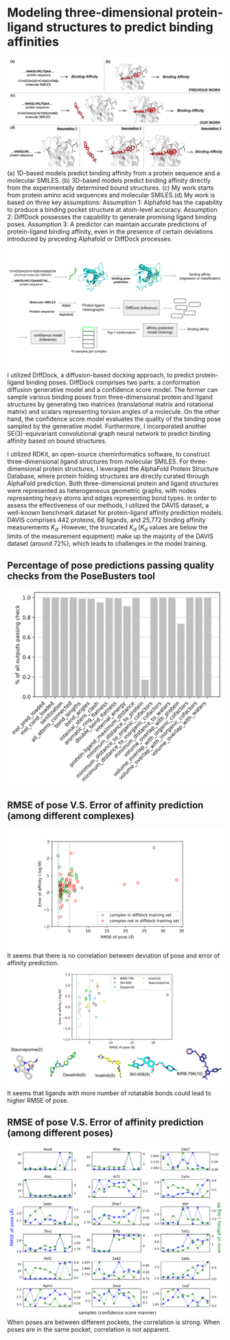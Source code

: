 # Modeling three-dimensional protein-ligand structures to predict binding affinities
![davis_3d_assumption](image/davis_3d_assumption.jpg)
(a) 1D-based models predict binding affinity from a protein sequence and a molecular SMILES. (b) 3D-based models predict binding affinity directly from the experimentally determined bound structures. (c) My work starts from protein amino acid sequences and molecular SMILES.(d) My work is based on three key assumptions: Assumption 1: Alphafold has the capability to produce a binding pocket structure at atom-level accuracy. Assumption 2: DiffDock possesses the capability to generate promising ligand binding poses. Assumption 3: A predictor can maintain accurate predictions of protein-ligand binding affinity, even in the presence of certain deviations introduced by preceding Alphafold or DiffDock processes.

![high-level view of model](image/high_level_model.svg)
I utilized DiffDock, a diffusion-based docking approach, to predict protein-ligand binding poses. DiffDock comprises two parts: a conformation diffusion generative model and a confidence score model. The former can sample various binding poses from three-dimensional protein and ligand structures by generating two matrices (translational matrix and rotational matrix) and scalars representing torsion angles of a molecule. On the other hand, the confidence score model evaluates the quality of the binding pose sampled by the generative model. Furthermore, I incorporated another SE(3)-equivariant convolutional graph neural network to predict binding affinity based on bound structures. 

I utilized RDKit, an open-source cheminformatics software, to construct three-dimensional ligand structures from molecular SMILES. For three-dimensional protein structures, I leveraged the AlphaFold Protein Structure Database, where protein folding structures are directly curated through AlphaFold prediction. Both three-dimensional protein and ligand structures were represented as heterogeneous geometric graphs, with nodes representing heavy atoms and edges representing bond types. In order to assess the effectiveness of our methods, I utilized the DAVIS dataset, a well-known benchmark dataset for protein-ligand affinity prediction models. DAVIS comprises 442 proteins, 68 ligands, and 25,772 binding affinity measurements $K_{d}$. However, the truncated $K_{d}$ ($K_{d}$ values are below the limits of the measurement equipment) make up the majority of the DAVIS dataset (around 72%), which leads to challenges in the model training.
## Percentage of pose predictions passing quality checks from the PoseBusters tool
![posebuster_criteria](image/posebuster_diffdock_davis.png)
## RMSE of pose V.S. Error of affinity prediction (among different complexes)
![pose_RMSE_affinity_error](image/pose_RMSE_affinity_error.svg)
It seems that there is no correlation between deviation of pose and error of affinity prediction.
![num_rotatable_RMSE](image/num_rotatable_RMSE.svg)
It seems that ligands with more number of rotatable bonds could lead to higher RMSE of pose.
## RMSE of pose V.S. Error of affinity prediction (among different poses)
![affinity_error_pose_error_each_pose](image/affinity_error_pose_error_each_pose.png)
When poses are between different pockets, the correlation is strong.
When poses are in the same pocket, correlation is not apparent.
